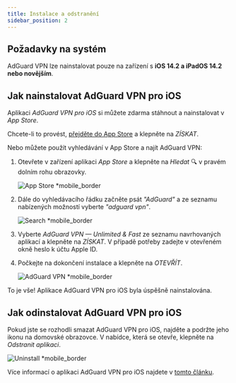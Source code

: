 ```yaml
---
title: Instalace a odstranění
sidebar_position: 2
---
```


## Požadavky na systém

AdGuard VPN lze nainstalovat pouze na zařízení s **iOS 14.2 a iPadOS 14.2 nebo novějším**.

## Jak nainstalovat AdGuard VPN pro iOS

Aplikaci *AdGuard VPN pro iOS* si můžete zdarma stáhnout a nainstalovat v *App Store*.

Chcete-li to provést, [přejděte do App Store](https://agrd.io/ios_vpn) a klepněte na *ZÍSKAT*.

Nebo můžete použít vyhledávání v App Store a najít AdGuard VPN:

1. Otevřete v zařízení aplikaci *App Store* a klepněte na *Hledat* 🔍 v pravém dolním rohu obrazovky.

    ![App Store *mobile_border](https://cdn.adguardvpn.com/content/kb/vpn/ios/app-store-en.png)

1. Dále do vyhledávacího řádku začněte psát *"AdGuard"* a ze seznamu nabízených možností vyberte *"adguard vpn"*.

    ![Search *mobile_border](https://cdn.adguardvpn.com/content/kb/vpn/ios/search-en.png)

1. Vyberte *AdGuard VPN — Unlimited & Fast* ze seznamu navrhovaných aplikací a klepněte na *ZÍSKAT*. V případě potřeby zadejte v otevřeném okně heslo k účtu Apple ID.
1. Počkejte na dokončení instalace a klepněte na *OTEVŘÍT*.

    ![AdGuard VPN *mobile_border](https://cdn.adguardvpn.com/content/kb/vpn/ios/adguard-vpn-en.png)

To je vše! Aplikace AdGuard VPN pro iOS byla úspěšně nainstalována.

## Jak odinstalovat AdGuard VPN pro iOS

Pokud jste se rozhodli smazat AdGuard VPN pro iOS, najděte a podržte jeho ikonu na domovské obrazovce. V nabídce, která se otevře, klepněte na *Odstranit aplikaci*.

![Uninstall *mobile_border](https://cdn.adguardvpn.com/content/kb/vpn/ios/2.2/quick-action-menu.png)

Více informací o aplikaci AdGuard VPN pro iOS najdete v [tomto článku](adguard-vpn-for-ios/overview).
